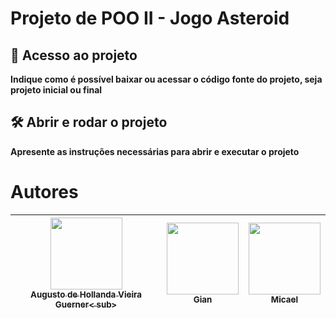 # Projeto de POO II - Jogo Asteroid
###

## 📁 Acesso ao projeto

**Indique como é possível baixar ou acessar o código fonte do projeto, seja projeto inicial ou final**

## 🛠️ Abrir e rodar o projeto

**Apresente as instruções necessárias para abrir e executar o projeto**

# Autores

| [<img src="https://avatars.githubusercontent.com/u/37356058?v=4" width=115><br><sub>Augusto de Hollanda Vieira Guerner< sub>](https://github.com/AHVG) |  [<img src="https://avatars.githubusercontent.com/u/30351153?v=4" width=115><br><sub>Gian</sub>](https://github.com/Giancarloff) |  [<img src="https://avatars.githubusercontent.com/u/8989346?v=4" width=115><br><sub>Micael</sub>](https://github.com/MicaelPresotto) |
| :---: | :---: | :---: |
